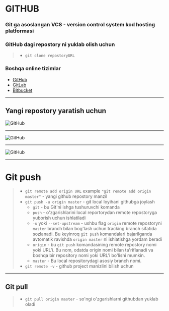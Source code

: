 # GITHUB

### Git ga asoslangan VCS - version control system kod hosting platformasi

### GitHub dagi repostory ni yuklab olish uchun
> - `git clone repostoryURL`

### Boshqa online tizimlar

* [GitHub](https://github.com/)
* [GitLab](https://about.gitlab.com/)
* [Bitbucket](https://bitbucket.org/)

---

## Yangi repostory yaratish uchun

![GitHub](https://media.geeksforgeeks.org/wp-content/uploads/20190826233513/223-1.png)

---

![GitHub](https://assets.digitalocean.com/articles/how-to-push-an-existing-project-to-github/new-github-repo.png)

---

![GitHub](https://d186loudes4jlv.cloudfront.net/git/images/github_new_repo3.png)

---

# Git push

> - `git remote add origin URL` example `"git remote add origin master"` - yangi github repostory manzil 
> - `git push -u origin master` - git local loyihani githubga joylash 
>   - `git` - bu Git'ni ishga tushuruvchi komanda
>   - `push` - o'zgarishlarini local reportorydan remote repostoryga yuborish uchun ishlatiladi
>   - `-u` yoki `--set-upstream` - ushbu flag `origin` remote repostoryni `master` branch bilan bog'lash uchun tracking branch sifatida sozlanadi. Bu keyinroq `git push` komandalari bajarilganda avtomatik ravishda `origin master` ni ishlatishga yordam beradi
>   - `origin` - bu `git push` komandasining remote repostory nomi yoki URL'i. Bu nom, odatda origin nomi bilan ta'riflanadi va boshqa bir repository nomi yoki URL'i bo'lishi mumkin.
>   -  `master` - Bu local repositorydagi asosiy branch nomi. 
> - `git remote -v` - github project manizlini bilish uchun

---

## Git pull

> - `git pull origin master`  - so'ngi o'zgarishlarni githubdan yuklab oladi


